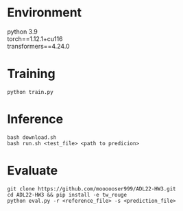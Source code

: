 # Environment
python 3.9  
torch==1.12.1+cu116  
transformers==4.24.0

# Training
```shell
python train.py
```

# Inference
```shell
bash download.sh
bash run.sh <test_file> <path to predicion>
```

# Evaluate
```shell
git clone https://github.com/moooooser999/ADL22-HW3.git
cd ADL22-HW3 && pip install -e tw_rouge
python eval.py -r <reference_file> -s <prediction_file>
```
